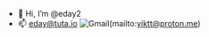 - 👋 Hi, I’m @eday2
- 📫 eday@tuta.io
![Gmail](https://img.shields.io/badge/Gmail-D14836?style=for-the-badge&logo=gmail&logoColor=white)(mailto:yiktt@proton.me)
